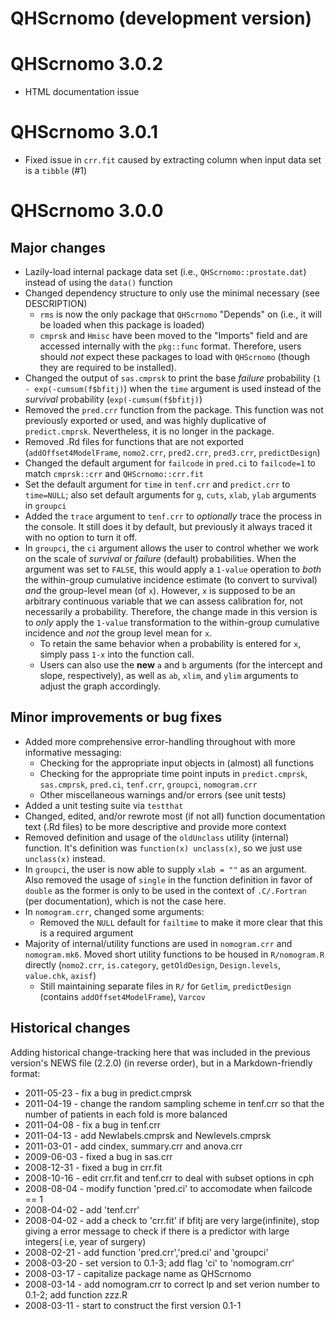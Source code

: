 # QHScrnomo (development version)

# QHScrnomo 3.0.2

* HTML documentation issue

# QHScrnomo 3.0.1

* Fixed issue in `crr.fit` caused by extracting column when input data set is a `tibble` (#1)

# QHScrnomo 3.0.0

## Major changes

* Lazily-load internal package data set (i.e., `QHScrnomo::prostate.dat`) instead of using the `data()` function
* Changed dependency structure to only use the minimal necessary (see DESCRIPTION)
  + `rms` is now the only package that `QHScrnomo` "Depends" on (i.e., it will be loaded when this package is loaded)
  + `cmprsk` and `Hmisc` have been moved to the "Imports" field and are accessed internally with the `pkg::func` format. Therefore, users should _not_ expect these packages to load with `QHScrnomo` (though they are required to be installed).
* Changed the output of `sas.cmprsk` to print the base _failure_ probability (`1 - exp(-cumsum(f$bfitj)`) when the `time` argument is used instead of the _survival_ probability (`exp(-cumsum(f$bfitj)`)
* Removed the `pred.crr` function from the package. This function was not previously exported or used, and was highly duplicative of `predict.cmprsk`. Nevertheless, it is no longer in the package.
* Removed .Rd files for functions that are not exported (`addOffset4ModelFrame`, `nomo2.crr`, `pred2.crr`, `pred3.crr`, `predictDesign`)
* Changed the default argument for `failcode` in `pred.ci` to `failcode=1` to match `cmprsk::crr` and `QHScrnomo::crr.fit`
* Set the default argument for `time` in `tenf.crr` and `predict.crr` to `time=NULL`; also set default arguments for `g`, `cuts`, `xlab`, `ylab` arguments in `groupci`
* Added the `trace` argument to `tenf.crr` to _optionally_ trace the process in the console. It still does it by default, but previously it always traced it with no option to turn it off.
* In `groupci`, the `ci` argument allows the user to control whether we work on the scale of _survival_ or _failure_ (default) probabilities. When the argument was set to `FALSE`, this would apply a `1-value` operation to _both_ the within-group cumulative incidence estimate (to convert to survival) _and_ the group-level mean (of `x`). However, `x` is supposed to be an arbitrary continuous variable that we can assess calibration for, not necessarily a probability. Therefore, the change made in this version is to _only_ apply the `1-value` transformation to the within-group cumulative incidence and _not_ the group level mean for `x`. 
  + To retain the same behavior when a probability is entered for `x`, simply pass `1-x` into the function call. 
  + Users can also use the **new** `a` and `b` arguments (for the intercept and slope, respectively), as well as `ab`, `xlim`, and `ylim` arguments to adjust the graph accordingly. 

## Minor improvements or bug fixes

* Added more comprehensive error-handling throughout with more informative messaging:
  + Checking for the appropriate input objects in (almost) all functions
  + Checking for the appropriate time point inputs in `predict.cmprsk`, `sas.cmprsk`, `pred.ci`, `tenf.crr`, `groupci`, `nomogram.crr`
  + Other miscellaneous warnings and/or errors (see unit tests)
* Added a unit testing suite via `testthat`
* Changed, edited, and/or rewrote most (if not all) function documentation text (.Rd files) to be more descriptive and provide more context
* Removed definition and usage of the `oldUnclass` utility (internal) function. It's definition was `function(x) unclass(x)`, so we just use `unclass(x)` instead.
* In `groupci`, the user is now able to supply `xlab = ""` as an argument. Also removed the usage of `single` in the function definition in favor of `double` as the former is only to be used in the context of `.C/.Fortran` (per documentation), which is not the case here.
* In `nomogram.crr`, changed some arguments:
  + Removed the `NULL` default for `failtime` to make it more clear that this is a required argument
* Majority of internal/utility functions are used in `nomogram.crr` and `nomogram.mk6`. Moved short utility functions to be housed in `R/nomogram.R` directly (`nomo2.crr`, `is.category`, `getOldDesign`, `Design.levels`, `value.chk`, `axisf`)
  + Still maintaining separate files in `R/` for `Getlim`, `predictDesign` (contains `addOffset4ModelFrame`), `Varcov`

## Historical changes

Adding historical change-tracking here that was included in the previous version's NEWS file (2.2.0) (in reverse order), but in a Markdown-friendly format:

* 2011-05-23 - fix a bug in predict.cmprsk
* 2011-04-19 - change the random sampling scheme in tenf.crr so that the number of patients in each fold is more balanced
* 2011-04-08 - fix a bug in tenf.crr
* 2011-04-13 - add Newlabels.cmprsk and Newlevels.cmprsk
* 2011-03-01 - add cindex, summary.crr and anova.crr
* 2009-06-03 - fixed a bug in sas.crr
* 2008-12-31 - fixed a bug in crr.fit
* 2008-10-16 - edit crr.fit and tenf.crr to deal with subset options in cph
* 2008-08-04 - modify function 'pred.ci' to accomodate when failcode == 1
* 2008-04-02 - add 'tenf.crr'
* 2008-04-02 - add a check to 'crr.fit' if bfitj are very large(infinite), stop giving a error message to check if there is a predictor with large integers( i.e, year of surgery)
* 2008-02-21 - add function 'pred.crr','pred.ci' and 'groupci'
* 2008-03-20 - set version to 0.1-3; add flag 'ci' to 'nomogram.crr'
* 2008-03-17 - capitalize package name as QHScrnomo
* 2008-03-14 - add nomogram.crr to correct lp and set verion number to 0.1-2; add function zzz.R
* 2008-03-11 - start to construct the first version 0.1-1
